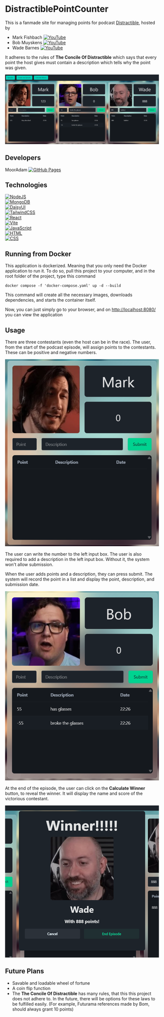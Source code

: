 


# DistractiblePointCounter
This is a fanmade site for managing points for podcast  [Distractible](https://open.spotify.com/show/2X40qLyoj1wQ2qE5FVpA7x), hosted by 
- Mark Fishbach [![YouTube](https://img.shields.io/badge/YouTube-%23FF0000.svg?logo=YouTube&logoColor=white)](https://www.youtube.com/channel/UC7_YxT-KID8kRbqZo7MyscQ)
- Bob Muyskens [![YouTube](https://img.shields.io/badge/YouTube-%23FF0000.svg?logo=YouTube&logoColor=white)](https://www.youtube.com/@muyskerm)
- Wade Barnes [![YouTube](https://img.shields.io/badge/YouTube-%23FF0000.svg?logo=YouTube&logoColor=white)](https://www.youtube.com/@LordMinion777)<br>

It adheres to the rules of __The Concile Of Distractible__ which says that every point the host gives must contain a description which tells why the point was given.

![main-screenshot](/readme-images/boards%20with%20points%20screenshot.png)

## Developers

MoorAdam [![GitHub Pages](https://img.shields.io/badge/GitHub%20Pages-121013?logo=github&logoColor=white)](https://github.com/MoorAdam)

## Technologies

[![NodeJS](https://img.shields.io/badge/Node.js-6DA55F?logo=node.js&logoColor=white)](https://nodejs.org/en)<br>
[![MongoDB](https://img.shields.io/badge/MongoDB-%234ea94b.svg?logo=mongodb&logoColor=white)](http://mongodb.com/)<br>
[![DaisyUI](https://img.shields.io/badge/DaisyUI-5A0EF8?logo=daisyui&logoColor=fff)](https://daisyui.com/)<br>
[![TailwindCSS](https://img.shields.io/badge/Tailwind%20CSS-%2338B2AC.svg?logo=tailwind-css&logoColor=white)](https://tailwindcss.com/)<br>
[![React](https://img.shields.io/badge/React-%2320232a.svg?logo=react&logoColor=%2361DAFB)](https://react.dev/)<br>
[![Vite](https://img.shields.io/badge/Vite-646CFF?logo=vite&logoColor=fff)](https://vite.dev/)<br>
[![JavaScript](https://img.shields.io/badge/JavaScript-F7DF1E?logo=javascript&logoColor=000)](https://www.w3schools.com/js/js_intro.asp)<br>
[![HTML](https://img.shields.io/badge/HTML-%23E34F26.svg?logo=html5&logoColor=white)](https://en.wikipedia.org/wiki/HTML)<br>
[![CSS](https://img.shields.io/badge/CSS-1572B6?logo=css3&logoColor=fff)](https://en.wikipedia.org/wiki/CSS)<br>


## Running from Docker

This application is dockerized. Meaning that you only need the Docker application to run it.
To do so, pull this project to your computer, and in the root folder of the project, type this command

```
docker compose -f 'docker-compose.yaml' up -d --build
```

This command will create all the necessary images, downloads dependencies, and starts the container itself.

Now, you can just simply go to your browser, and on [http://localhost:8080/](http://localhost:8080/) you can view the application

## Usage

There are three contestants (even the host can be in the race). The user, from the start of the podcast episode, will assign points to the contestants. These can be positive and negative numbers. 

![point-table-image](/readme-images/competitor%20board.png)

The user can write the number to the left input box. The user is also required to add a description in the left input box. Without it, the system won't allow submission. 

When the user adds points and a description, they can press submit. The system will record the point in a list and display the point, description, and submission date.

![point-table-with-score-image](/readme-images/competitor%20board%20with%20points.png)

At the end of the episode, the user can click on the __Calculate Winner__ button, to reveal the winner. It will display the name and score of the victorious contestant.

![winner-image](/readme-images/winner.png)

## Future Plans
- Savable and loadable wheel of fortune
- A coin flip function
- The __The Concile Of Distractible__ has many rules, that this this project does not adhere to. In the future, there will be options for these laws to be fulfilled easily. (For example, Futurama references made by Bom, should always grant 10 points)

